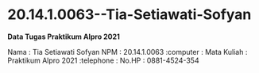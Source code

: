 # 20.14.1.0063--Tia-Setiawati-Sofyan
<b>Data Tugas Praktikum Alpro 2021</b>

Nama : Tia Setiawati Sofyan
NPM : 20.14.1.0063
:computer : Mata Kuliah : Praktikum Alpro 2021
:telephone : No.HP : 0881-4524-354
